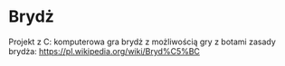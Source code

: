 # Brydż
Projekt z C: komputerowa gra brydż z możliwością gry z botami
zasady brydża:
https://pl.wikipedia.org/wiki/Bryd%C5%BC
